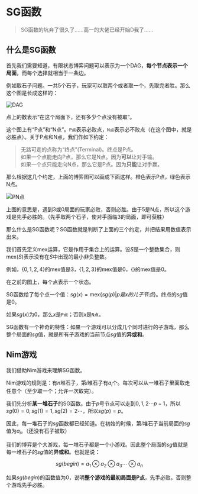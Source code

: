# SG函数

> SG函数的坑弃了很久了……高一的大佬已经开始D我了……

## 什么是SG函数

首先我们需要知道，有限状态博弈问题可以表示为一个DAG，**每个节点表示一个局面**，而每个选择就相当于一条边。

例如取石子问题。一共$5$个石子，玩家可以取两个或者取一个，先取完者胜。那么这个图是长成这样的：

![DAG](http://p1.bqimg.com/567571/60e42bb5c34b1ab1.png)

点上的数表示“在这个局面下，还有多少个点没有被取”。

这个图上有“P点”和“N点”。`P点`表示必败点，`N点`表示必不败点（在这个图中，就是必胜点）。关于P点和N点，我们作如下约定：

> 无路可走的点称为“终点”(Terminal)。终点是P点。  
> 如果一个点能走向P点，那么它是N点。因为**可以**让对手输。  
> 如果一个点只能走向N点，那么它是P点。因为**只能**让对手赢。  

那么根据这几个约定，上面的博弈图可以画成下面这样。橙色表示P点，绿色表示N点。

![PN点](http://p1.bqimg.com/567571/3f8278ce536ec32a.png)

上图的意思是，遇到$3$或$0$局面的玩家必败，否则必胜。由于$5$是N点，所以这个游戏是先手必胜的。（先手取两个石子，使对手面临$3$的局面，即可获胜）

那么什么是SG函数呢？SG函数就是判断了上面的三个约定，并把结果用数值表示出来。

我们首先定义$\text {mex}$运算，它是作用于集合上的运算。设$S$是一个整数集合，则$\text {mex}(S)$表示没有在$S$中出现的最小非负整数。

例如，$\{0,1,2,4\}$的$\text {mex}$值是$3$，$\{1,2,3\}$的$\text {mex}$值是$0$，$\{ \}$的$\text {mex}$值是$0$。

在之前的图上，每个点表示一个状态。

SG函数给了每个点一个值：$sg(x)=\text {mex}\{sg(p) | p 是x的儿子节点\}$。终点的$sg$值是0。

如果$sg(x)$为$0$，那么$x$是`P点`；否则$x$是`N点`。

SG函数有一个神奇的特性：如果一个游戏可以分成几个同时进行的子游戏，那么整个局面的$sg$值，就是所有子游戏的当前节点$sg$值的**异或和**。

## Nim游戏

我们借助Nim游戏来理解SG函数。

Nim游戏的规则是：有$n$堆石子，第$i$堆石子有$a_i$个。每次可以从一堆石子里面取走任意个（至少取一个；允许一次取完）。

我们先分析**某一堆石子**的SG函数。由于$p$号节点可以走到$0,1,2\cdots p-1$，所以$sg(0)=0,sg(1)=1,sg(2)=2\cdots$，所以$sg(p)=p$。

因此，每一堆石子的$sg$函数都已经知道。在初始的时候，第$i$堆石子当前局面的$sg$值为$a_i$。（还没有石子被取）

我们的博弈是个大游戏，每一堆石子都是一个小游戏。因此整个局面的$sg$值就是每一堆石子的$sg$值的**异或和**。也就是说：

$$sg (begin) = a_1 \otimes a_2 \otimes a_3 \cdots \otimes a_n $$

如果$sg(begin)$的函数值为$0$，说明**整个游戏的最初局面是P点**，先手必败。否则整个游戏先手必胜。


